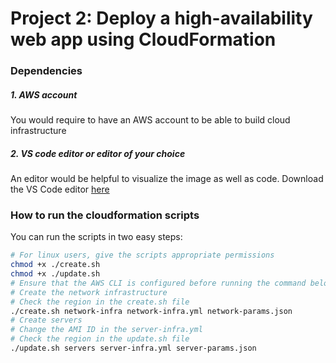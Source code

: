 # Project 2: Deploy a high-availability web app using CloudFormation

### Dependencies

##### 1. AWS account

You would require to have an AWS account to be able to build cloud infrastructure
##### 2. VS code editor or editor of your choice

An editor would be helpful to visualize the image as well as code. Download the VS Code editor [here](https://code.visualstudio.com/download)

### How to run the cloudformation scripts

You can run the scripts in two easy steps:

```bash
# For linux users, give the scripts appropriate permissions
chmod +x ./create.sh
chmod +x ./update.sh
# Ensure that the AWS CLI is configured before running the command below
# Create the network infrastructure
# Check the region in the create.sh file
./create.sh network-infra network-infra.yml network-params.json
# Create servers
# Change the AMI ID in the server-infra.yml
# Check the region in the update.sh file
./update.sh servers server-infra.yml server-params.json
```
